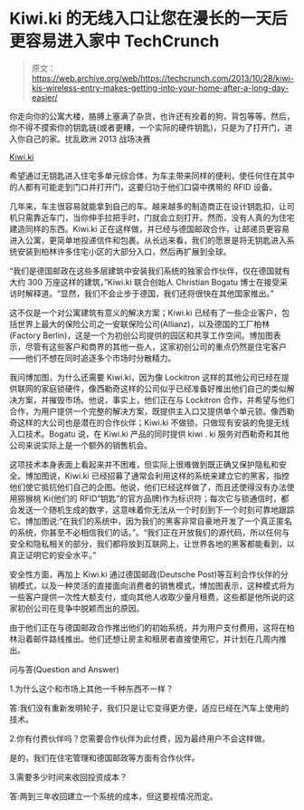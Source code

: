 # Kiwi.ki 的无线入口让您在漫长的一天后更容易进入家中 TechCrunch

> 原文：<https://web.archive.org/web/https://techcrunch.com/2013/10/28/kiwi-kis-wireless-entry-makes-getting-into-your-home-after-a-long-day-easier/>

你走向你的公寓大楼，胳膊上塞满了杂货，也许还有拴着的狗，背包等等。然后，你不得不摸索你的钥匙链(或者更糟，一个实际的硬件钥匙)，只是为了打开门，进入你自己的家。扰乱欧洲 2013 战场决赛

[Kiwi.ki](https://web.archive.org/web/20221209232354/http://kiwi.ki/)

希望通过无钥匙进入住宅多单元综合体，为车主带来同样的便利，使任何住在其中的人都有可能走到门口并打开门，这要归功于他们口袋中携带的 RFID 设备。

几年来，车主很容易就能拿到自己的车。越来越多的制造商正在设计钥匙扣，让司机只需靠近车门，当你伸手拉把手时，门就会立刻打开。然而，没有人真的为住宅建造同样的东西。Kiwi.ki 正在这样做，并已经与德国邮政合作，让邮递员更容易进入公寓，更简单地投递信件和包裹。从长远来看，我们的愿景是将无钥匙进入系统安装到柏林许多住宅小区的大部分入口，然后再扩展到全球。

“我们是德国邮政在这些多层建筑中安装我们系统的独家合作伙伴，仅在德国就有大约 300 万座这样的建筑，”Kiwi.ki 联合创始人 Christian Bogatu 博士在接受采访时解释道。“显然，我们不会止步于德国，我们还将很快在其他国家推出。”

这不仅是一个对公寓建筑有意义的解决方案；Kiwi.ki 已经有了一些企业客户，包括世界上最大的保险公司之一安联保险公司(Allianz)，以及德国的工厂柏林(Factory Berlin)，这是一个为初创公司提供的园区和共享工作空间。博加图表示，尽管有这些客户和商界的其他一些人，这家初创公司的重点仍然是住宅客户——他们不想在同时追逐多个市场时分散精力。

我问博加图，为什么还需要 Kiwi.ki，因为像 Lockitron 这样的其他公司已经在提供联网的家庭锁硬件，像西勒奇这样的公司似乎已经准备好推出他们自己的类似解决方案，并摧毁市场。他说，事实上，他们正在与 Lockitron 合作，并希望与他们合作，为用户提供一个完整的解决方案，既提供主入口又提供单个单元锁。像西勒奇这样的大公司也是潜在的合作伙伴；Kiwi.ki 不做锁，只做现有安装的免提无线入口技术。Bogatu 说，在 Kiwi.ki 产品的同时提供 kiwi . ki 服务对西勒奇和其他公司来说实际上是一个额外的销售机会。

这项技术本身表面上看起来并不困难，但实际上很难做到既正确又保护隐私和安全。博加图说，Kiwi.ki 已经招募了通常会利用这样的系统来建立它的黑客，指控他们使它抵抗他们自己的企图。他说，他们已经这样做了，而且还使得没有办法使用猕猴桃 Ki(他们的 RFID“钥匙”的官方品牌)作为标识符；每次它与锁通信时，都会发送一个随机生成的数字，这意味着你无法从一个时刻到下一个时刻可靠地跟踪它。博加图说:“在我们的系统中，因为我们的黑客非常自豪地开发了一个真正匿名的系统，你甚至不必相信我们的话。”。“我们正在开放我们的源代码，所以任何与安全和隐私相关的部分，我们都将放到互联网上，让世界各地的黑客都能看到，以真正证明它的安全水平。”

安全性方面，再加上 Kiwi.ki 通过德国邮政(Deutsche Post)等互利合作伙伴的分销模式，以及一种灵活的直接面向消费者的销售模式，博加图表示，这种模式将为一些客户提供一次性大额支付，或向其他人收取少量月租费，这些都是他所说的这家初创公司在竞争中脱颖而出的原因。

由于他们正在与德国邮政合作推出他们的初始系统，并为用户支付费用，这将在柏林沿着邮件路线推出。他们还想让房主和租房者直接使用它，并计划在几周内推出。

问与答(Question and Answer)

1.为什么这个和市场上其他一千种东西不一样？

答:我们没有重新发明轮子，我们只是让它变得更方便，适应已经在汽车上使用的技术。

2.你有付费伙伴吗？您需要合作伙伴为此付费，因为最终用户不会这样做。

是的，我们在住宅管理和德国邮政等方面有合作伙伴。

3.需要多少时间来收回投资成本？

答:两到三年收回建立一个系统的成本，但这要视情况而定。